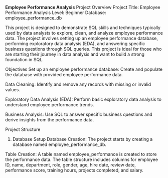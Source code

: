  **Employee Performance Analysis**
Project Overview
Project Title: Employee Performance Analysis
Level: Beginner
Database: employee_performance_db

This project is designed to demonstrate SQL skills and techniques typically used by data analysts to explore, clean, and analyze employee performance data. The project involves setting up an employee performance database, performing exploratory data analysis (EDA), and answering specific business questions through SQL queries. This project is ideal for those who are starting their journey in data analysis and want to build a strong foundation in SQL.

Objectives
Set up an employee performance database: Create and populate the database with provided employee performance data.

Data Cleaning: Identify and remove any records with missing or invalid values.

Exploratory Data Analysis (EDA): Perform basic exploratory data analysis to understand employee performance trends.

Business Analysis: Use SQL to answer specific business questions and derive insights from the performance data.

Project Structure
1. Database Setup
Database Creation: The project starts by creating a database named employee_performance_db.

Table Creation: A table named employee_performance is created to store the performance data. The table structure includes columns for employee ID, name, department, role, gender, age, hire date, review date, performance score, training hours, projects completed, and salary.

